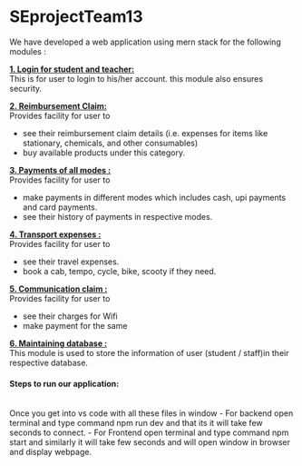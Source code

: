 # SEprojectTeam13
We have developed a web application using mern stack for the following modules :

 <b><u>1. Login for student and teacher:</u></b><br>
  This is for user to login to his/her account. this module also ensures security.
  
 <b><u>2. Reimbursement Claim:</u></b><br>
  Provides facility for user to
  - see their reimbursement claim details (i.e. expenses for items like     stationary, chemicals, and other consumables)
  - buy available products under this category.

 <b><u>3. Payments of all modes :</u></b><br>
  Provides facility for user to 
  - make payments in different modes which includes cash, upi payments and card payments.
  - see their history of payments in respective modes.
  
 <b><u>4. Transport expenses :</u></b><br>
  Provides facility for user to
  - see their travel expenses.
  - book a cab, tempo, cycle, bike, scooty if they need.
  
 <b><u>5. Communication claim :</u></b><br> 
  Provides facility for user to
  - see their charges for Wifi
  - make payment for the same
  
 <b><u>6. Maintaining database :</u></b><br>
  This module is used to store the information of user (student / staff)in their respective database.
  <br>
  
 #### Steps to run our application:
 <br>
 Once you get into vs code with all these files in window 
 - For backend open terminal and type command npm run dev and that its it will take few seconds to connect.
 - For Frontend open terminal and type command npm start and similarly it will take few seconds and will open window in browser and display webpage.

